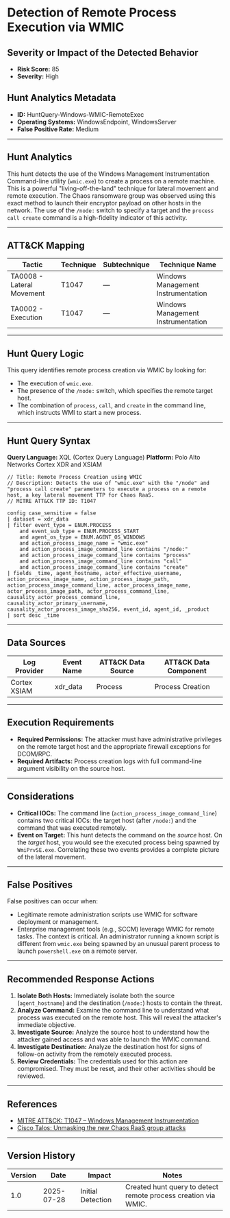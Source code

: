 # Detection of Remote Process Execution via WMIC

## Severity or Impact of the Detected Behavior
- **Risk Score:** 85
- **Severity:** High

## Hunt Analytics Metadata

- **ID:** HuntQuery-Windows-WMIC-RemoteExec
- **Operating Systems:** WindowsEndpoint, WindowsServer
- **False Positive Rate:** Medium

---

## Hunt Analytics

This hunt detects the use of the Windows Management Instrumentation Command-line utility (`wmic.exe`) to create a process on a remote machine. This is a powerful "living-off-the-land" technique for lateral movement and remote execution. The Chaos ransomware group was observed using this exact method to launch their encryptor payload on other hosts in the network. The use of the `/node:` switch to specify a target and the `process call create` command is a high-fidelity indicator of this activity.

---

## ATT&CK Mapping

| Tactic                        | Technique   | Subtechnique | Technique Name                                 |
|-------------------------------|-------------|--------------|------------------------------------------------|
| TA0008 - Lateral Movement     | T1047       | —            | Windows Management Instrumentation             |
| TA0002 - Execution            | T1047       | —            | Windows Management Instrumentation             |

---

## Hunt Query Logic

This query identifies remote process creation via WMIC by looking for:
- The execution of `wmic.exe`.
- The presence of the `/node:` switch, which specifies the remote target host.
- The combination of `process`, `call`, and `create` in the command line, which instructs WMI to start a new process.

---

## Hunt Query Syntax

**Query Language:** XQL (Cortex Query Language)
**Platform:** Polo Alto Networks Cortex XDR and XSIAM

```xql
// Title: Remote Process Creation using WMIC
// Description: Detects the use of "wmic.exe" with the "/node" and "process call create" parameters to execute a process on a remote host, a key lateral movement TTP for Chaos RaaS.
// MITRE ATT&CK TTP ID: T1047

config case_sensitive = false 
| dataset = xdr_data 
| filter event_type = ENUM.PROCESS 
    and event_sub_type = ENUM.PROCESS_START 
    and agent_os_type = ENUM.AGENT_OS_WINDOWS 
    and action_process_image_name = "wmic.exe" 
    and action_process_image_command_line contains "/node:" 
    and action_process_image_command_line contains "process" 
    and action_process_image_command_line contains "call" 
    and action_process_image_command_line contains "create" 
| fields _time, agent_hostname, actor_effective_username, action_process_image_name, action_process_image_path, action_process_image_command_line, actor_process_image_name, actor_process_image_path, actor_process_command_line, causality_actor_process_command_line, causality_actor_primary_username, causality_actor_process_image_sha256, event_id, agent_id, _product 
| sort desc _time
```

---

## Data Sources

| Log Provider | Event Name       | ATT&CK Data Source  | ATT&CK Data Component  |
|--------------|------------------|---------------------|------------------------|
| Cortex XSIAM | xdr_data         | Process             | Process Creation       |

---

## Execution Requirements

- **Required Permissions:** The attacker must have administrative privileges on the remote target host and the appropriate firewall exceptions for DCOM/RPC.
- **Required Artifacts:** Process creation logs with full command-line argument visibility on the source host.

---

## Considerations

- **Critical IOCs:** The command line (`action_process_image_command_line`) contains two critical IOCs: the target host (after `/node:`) and the command that was executed remotely.
- **Event on Target:** This hunt detects the command on the *source* host. On the *target* host, you would see the executed process being spawned by `WmiPrvSE.exe`. Correlating these two events provides a complete picture of the lateral movement.

---

## False Positives

False positives can occur when:
- Legitimate remote administration scripts use WMIC for software deployment or management.
- Enterprise management tools (e.g., SCCM) leverage WMIC for remote tasks.
The context is critical. An administrator running a known script is different from `wmic.exe` being spawned by an unusual parent process to launch `powershell.exe` on a remote server.

---

## Recommended Response Actions

1.  **Isolate Both Hosts:** Immediately isolate both the source (`agent_hostname`) and the destination (`/node:`) hosts to contain the threat.
2.  **Analyze Command:** Examine the command line to understand what process was executed on the remote host. This will reveal the attacker's immediate objective.
3.  **Investigate Source:** Analyze the source host to understand how the attacker gained access and was able to launch the WMIC command.
4.  **Investigate Destination:** Analyze the destination host for signs of follow-on activity from the remotely executed process.
5.  **Review Credentials:** The credentials used for this action are compromised. They must be reset, and their other activities should be reviewed.

---

## References

- [MITRE ATT&CK: T1047 – Windows Management Instrumentation](https://attack.mitre.org/techniques/T1047/)
- [Cisco Talos: Unmasking the new Chaos RaaS group attacks](https://blog.talosintelligence.com/new-chaos-ransomware/)

---

## Version History

| Version | Date       | Impact            | Notes                                                              |
|---------|------------|-------------------|--------------------------------------------------------------------|
| 1.0     | 2025-07-28 | Initial Detection | Created hunt query to detect remote process creation via WMIC.       |
